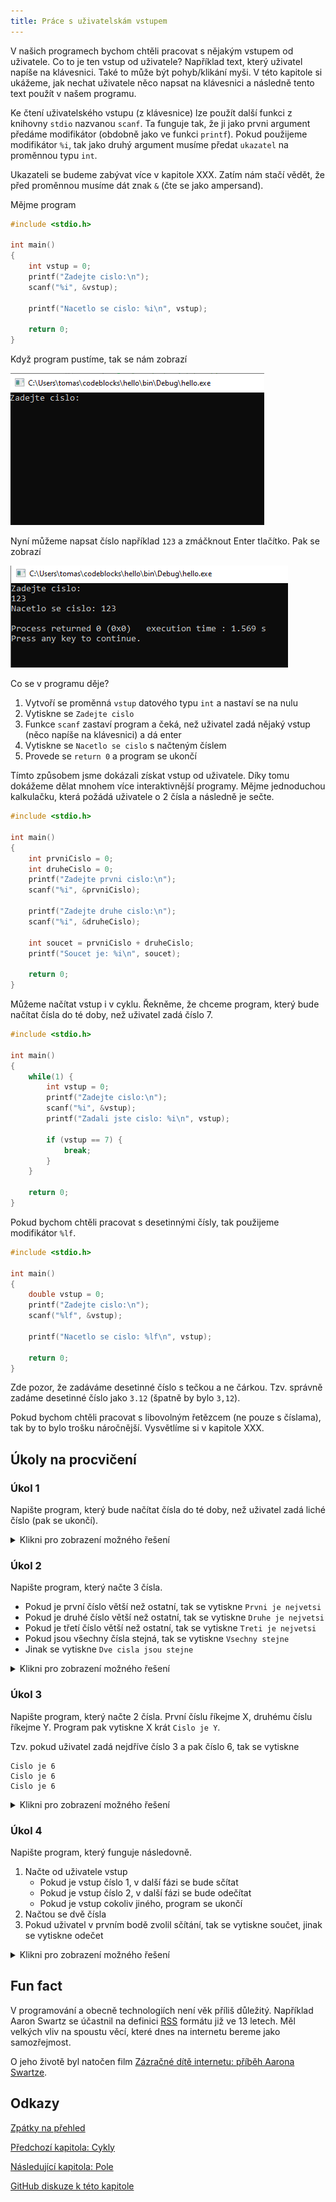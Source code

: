 ```yaml
---
title: Práce s uživatelskám vstupem
---
```

V našich programech bychom chtěli pracovat s nějakým vstupem od uživatele. Co to je ten vstup od uživatele? Například text, který uživatel napíše na klávesnici. Také to může být pohyb/klikání myši. V této kapitole si ukážeme, jak nechat uživatele něco napsat na klávesnici a následně tento text použít v našem programu.

Ke čtení uživatelského vstupu (z klávesnice) lze použít další funkci z knihovny `stdio` nazvanou `scanf`. Ta funguje tak, že ji jako prvni argument předáme modifikátor (obdobně jako ve funkci `printf`). Pokud použijeme modifikátor `%i`, tak jako druhý argument musíme předat `ukazatel` na proměnnou typu `int`.

Ukazateli se budeme zabývat více v kapitole XXX. Zatím nám stačí vědět, že před proměnnou musíme dát znak `&` (čte se jako ampersand).

Mějme program

```c
#include <stdio.h>

int main()
{
    int vstup = 0;
    printf("Zadejte cislo:\n");
    scanf("%i", &vstup);

    printf("Nacetlo se cislo: %i\n", vstup);

    return 0;
}
```

Když program pustíme, tak se nám zobrazí

![input](./obrazky/vstup/input.PNG)


Nyní můžeme napsat číslo například `123` a zmáčknout Enter tlačítko. Pak se zobrazí

![input](./obrazky/vstup/output.PNG)

Co se v programu děje?

1. Vytvoří se proměnná `vstup` datového typu `int` a nastaví se na nulu
1. Vytiskne se `Zadejte cislo`
1. Funkce `scanf` zastaví program a čeká, než uživatel zadá nějaký vstup (něco napíše na klávesnici) a dá enter
1. Vytiskne se `Nacetlo se cislo` s načteným číslem
1. Provede se `return 0` a program se ukončí

Tímto způsobem jsme dokázali získat vstup od uživatele. Díky tomu dokážeme dělat mnohem více interaktivnější programy. Mějme jednoduchou kalkulačku, která požádá uživatele o 2 čísla a následně je sečte.

```c
#include <stdio.h>

int main()
{
    int prvniCislo = 0;
    int druheCislo = 0;
    printf("Zadejte prvni cislo:\n");
    scanf("%i", &prvniCislo);

    printf("Zadejte druhe cislo:\n");
    scanf("%i", &druheCislo);

    int soucet = prvniCislo + druheCislo;
    printf("Soucet je: %i\n", soucet);

    return 0;
}
```

Můžeme načítat vstup i v cyklu. Řekněme, že chceme program, který bude načítat čísla do té doby, než uživatel zadá číslo 7.

```c
#include <stdio.h>

int main()
{
    while(1) {
        int vstup = 0;
        printf("Zadejte cislo:\n");
        scanf("%i", &vstup);
        printf("Zadali jste cislo: %i\n", vstup);

        if (vstup == 7) {
            break;
        }
    }

    return 0;
}
```

Pokud bychom chtěli pracovat s desetinnými čísly, tak použijeme modifikátor `%lf`.
```c
#include <stdio.h>

int main()
{
    double vstup = 0;
    printf("Zadejte cislo:\n");
    scanf("%lf", &vstup);

    printf("Nacetlo se cislo: %lf\n", vstup);

    return 0;
}
```

Zde pozor, že zadáváme desetinné číslo s tečkou a ne čárkou. Tzv. správně zadáme desetinné číslo jako `3.12` (špatně by bylo `3,12`).

Pokud bychom chtěli pracovat s libovolným řetězcem (ne pouze s číslama), tak by to bylo trošku náročnější. Vysvětlíme si v kapitole XXX.



## Úkoly na procvičení
### Úkol 1
Napište program, který bude načítat čísla do té doby, než uživatel zadá liché číslo (pak se ukončí).


<details>
  <summary>Klikni pro zobrazení možného řešení</summary>

```c
#include <stdio.h>

int main()
{
    while(1) {
        int vstup = 0;
        printf("Zadejte cislo:\n");
        scanf("%i", &vstup);

        if (vstup % 2 == 1) {
            break;
        }

        printf("Zadali jste sude cislo. Zkuste to znovu\n");
    }

    return 0;
}
```
</details>


### Úkol 2
Napište program, který načte 3 čísla.
* Pokud je první číslo větší než ostatní, tak se vytiskne `Prvni je nejvetsi`
* Pokud je druhé číslo větší než ostatní, tak se vytiskne `Druhe je nejvetsi`
* Pokud je třetí číslo větší než ostatní, tak se vytiskne `Treti je nejvetsi`
* Pokud jsou všechny čísla stejná, tak se vytiskne `Vsechny stejne`
* Jinak se vytiskne `Dve cisla jsou stejne`


<details>
  <summary>Klikni pro zobrazení možného řešení</summary>

```c
#include <stdio.h>

int main()
{
    int prvniCislo = 0;
    int druheCislo = 0;
    int tretiCislo = 0;
    printf("Zadejte cislo:\n");
    scanf("%i", &prvniCislo);
    printf("Zadejte cislo:\n");
    scanf("%i", &druheCislo);
    printf("Zadejte cislo:\n");
    scanf("%i", &tretiCislo);

    if (prvniCislo > druheCislo && prvniCislo > tretiCislo) {
        printf("Prvni je nejvetsi\n");
    } else if (druheCislo > prvniCislo && druheCislo > tretiCislo) {
        printf("Druhe je nejvetsi\n");
    } else if (tretiCislo > druheCislo && tretiCislo > prvniCislo) {
        printf("Treti je nejvetsi\n");
    } else if (prvniCislo == druheCislo && prvniCislo == tretiCislo) {
        printf("Vsechny stejne\n");
    } else {
        printf("Dve cisla jsou stejne\n");
    }

    return 0;
}
```
</details>

### Úkol 3
Napište program, který načte 2 čísla. První číslu říkejme X, druhému číslu říkejme Y. Program pak vytiskne X krát `Cislo je Y`.

Tzv. pokud uživatel zadá nejdříve číslo 3 a pak číslo 6, tak se vytiskne

```
Cislo je 6
Cislo je 6
Cislo je 6
```


<details>
  <summary>Klikni pro zobrazení možného řešení</summary>

```c
#include <stdio.h>

int main()
{
    int prvniCislo = 0;
    int druheCislo = 0;
    printf("Zadejte cislo:\n");
    scanf("%i", &prvniCislo);
    printf("Zadejte cislo:\n");
    scanf("%i", &druheCislo);
    
    for (int i = 0; i < prvniCislo; i = i + 1) {
        printf("Cislo je %i\n", druheCislo);
    }

    return 0;
}
```
</details>


### Úkol 4
Napište program, který funguje následovně.
1. Načte od uživatele vstup
    * Pokud je vstup číslo 1, v další fázi se bude sčítat
    * Pokud je vstup číslo 2, v další fázi se bude odečítat
    * Pokud je vstup cokoliv jiného, program se ukončí
1. Načtou se dvě čísla
1. Pokud uživatel v prvním bodě zvolil sčítání, tak se vytiskne součet, jinak se vytiskne odečet



<details>
  <summary>Klikni pro zobrazení možného řešení</summary>

```c
#include <stdio.h>

int main()
{
    int rezim = 0;
    printf("Zadejte rezim\n");
    printf("    1: scitani\n");
    printf("    2: odecitani\n");
    printf("    ostatni: konec\n");
    scanf("%i", &rezim);

    if (rezim != 1 && rezim != 2) {
        return 0;
    }

    int prvniCislo = 0;
    int druheCislo = 0;
    printf("Zadejte prvni cislo:\n");
    scanf("%i", &prvniCislo);
    printf("Zadejte druhe cislo:\n");
    scanf("%i", &druheCislo);

    int vysledek = 0;
    if (rezim == 1) {
        vysledek = prvniCislo + druheCislo;
        printf("Soucet je: %i\n", vysledek);
    } else {
        vysledek = prvniCislo - druheCislo;
        printf("Odecet je: %i\n", vysledek);
    }

    return 0;
}
```
</details>


## Fun fact
V programování a obecně technologiích není věk příliš důležitý. Například Aaron Swartz se účastnil na definici [RSS](https://cs.wikipedia.org/wiki/RSS) formátu již ve 13 letech. Měl velkých vliv na spoustu věcí, které dnes na internetu bereme jako samozřejmost. 

O jeho životě byl natočen film [Zázračné dítě internetu: příběh Aarona Swartze](https://www.csfd.cz/film/361964-zazracne-dite-internetu-pribeh-aarona-swartze/prehled/).

## Odkazy
[Zpátky na přehled](./index.md)

[Předchozí kapitola: Cykly](./zaklady-cykly.md)

[Následující kapitola: Pole](./zaklady-pole.md)

[GitHub diskuze k této kapitole](https://github.com/tomasbruckner/c_lectures/discussions/11)

